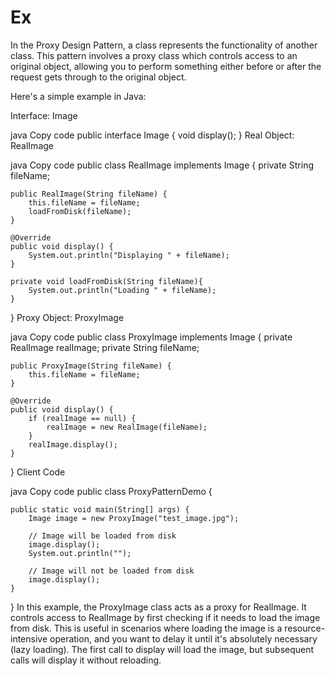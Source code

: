 # Ex
In the Proxy Design Pattern, a class represents the functionality of another class. This pattern involves a proxy class which controls access to an original object, allowing you to perform something either before or after the request gets through to the original object.

Here's a simple example in Java:

Interface: Image

java
Copy code
public interface Image {
    void display();
}
Real Object: RealImage

java
Copy code
public class RealImage implements Image {
    private String fileName;

    public RealImage(String fileName) {
        this.fileName = fileName;
        loadFromDisk(fileName);
    }

    @Override
    public void display() {
        System.out.println("Displaying " + fileName);
    }

    private void loadFromDisk(String fileName){
        System.out.println("Loading " + fileName);
    }
}
Proxy Object: ProxyImage

java
Copy code
public class ProxyImage implements Image {
    private RealImage realImage;
    private String fileName;

    public ProxyImage(String fileName) {
        this.fileName = fileName;
    }

    @Override
    public void display() {
        if (realImage == null) {
            realImage = new RealImage(fileName);
        }
        realImage.display();
    }
}
Client Code

java
Copy code
public class ProxyPatternDemo {
    
    public static void main(String[] args) {
        Image image = new ProxyImage("test_image.jpg");

        // Image will be loaded from disk
        image.display(); 
        System.out.println("");

        // Image will not be loaded from disk
        image.display(); 
    }
}
In this example, the ProxyImage class acts as a proxy for RealImage. It controls access to RealImage by first checking if it needs to load the image from disk. This is useful in scenarios where loading the image is a resource-intensive operation, and you want to delay it until it's absolutely necessary (lazy loading). The first call to display will load the image, but subsequent calls will display it without reloading.


